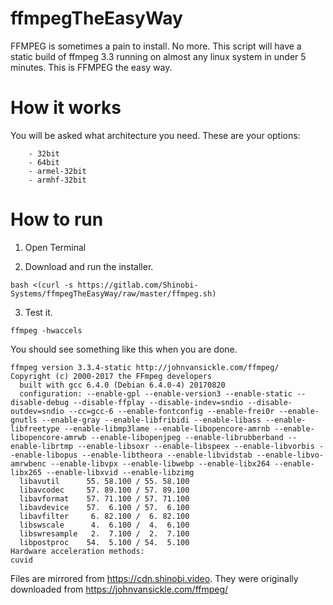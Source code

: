 # ffmpegTheEasyWay
FFMPEG is sometimes a pain to install. No more. This script will have a static build of ffmpeg 3.3 running on almost any linux system in under 5 minutes. This is FFMPEG the easy way.

# How it works
You will be asked what architecture you need. These are your options:
```
    - 32bit
    - 64bit
    - armel-32bit
    - armhf-32bit
```

# How to run

1. Open Terminal

2. Download and run the installer.
```
bash <(curl -s https://gitlab.com/Shinobi-Systems/ffmpegTheEasyWay/raw/master/ffmpeg.sh)
```

3. Test it.
```
ffmpeg -hwaccels
```

You should see something like this when you are done.

```
ffmpeg version 3.3.4-static http://johnvansickle.com/ffmpeg/  Copyright (c) 2000-2017 the FFmpeg developers
  built with gcc 6.4.0 (Debian 6.4.0-4) 20170820
  configuration: --enable-gpl --enable-version3 --enable-static --disable-debug --disable-ffplay --disable-indev=sndio --disable-outdev=sndio --cc=gcc-6 --enable-fontconfig --enable-frei0r --enable-gnutls --enable-gray --enable-libfribidi --enable-libass --enable-libfreetype --enable-libmp3lame --enable-libopencore-amrnb --enable-libopencore-amrwb --enable-libopenjpeg --enable-librubberband --enable-librtmp --enable-libsoxr --enable-libspeex --enable-libvorbis --enable-libopus --enable-libtheora --enable-libvidstab --enable-libvo-amrwbenc --enable-libvpx --enable-libwebp --enable-libx264 --enable-libx265 --enable-libxvid --enable-libzimg
  libavutil      55. 58.100 / 55. 58.100
  libavcodec     57. 89.100 / 57. 89.100
  libavformat    57. 71.100 / 57. 71.100
  libavdevice    57.  6.100 / 57.  6.100
  libavfilter     6. 82.100 /  6. 82.100
  libswscale      4.  6.100 /  4.  6.100
  libswresample   2.  7.100 /  2.  7.100
  libpostproc    54.  5.100 / 54.  5.100
Hardware acceleration methods:
cuvid
```

Files are mirrored from https://cdn.shinobi.video. They were originally downloaded from https://johnvansickle.com/ffmpeg/
